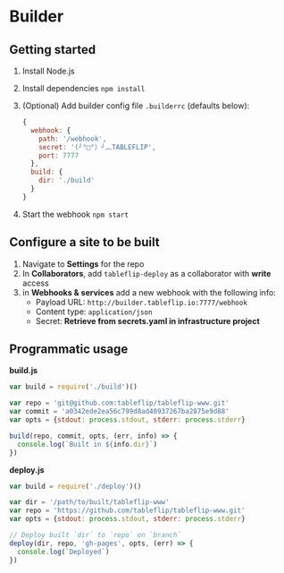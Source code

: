 # Builder

## Getting started

1. Install Node.js
2. Install dependencies `npm install`
3. (Optional) Add builder config file `.builderrc` (defaults below):

    ```js
    {
      webhook: {
        path: '/webhook',
        secret: '(╯°□°）╯︵TABLEFLIP',
        port: 7777
      },
      build: {
        dir: './build'
      }
    }
    ```
4. Start the webhook `npm start`

## Configure a site to be built

1. Navigate to **Settings** for the repo
2. In **Collaborators**, add `tableflip-deploy` as a collaborator with **write** access
3. in **Webhooks & services** add a new webhook with the following info:
    * Payload URL: `http://builder.tableflip.io:7777/webhook`
    * Content type: `application/json`
    * Secret: **Retrieve from secrets.yaml in infrastructure project**

## Programmatic usage

**build.js**
```js
var build = require('./build')()

var repo = 'git@github.com:tableflip/tableflip-www.git'
var commit = 'a0342ede2ea56c799d8ad40937267ba2875e9d88'
var opts = {stdout: process.stdout, stderr: process.stderr}

build(repo, commit, opts, (err, info) => {
  console.log(`Built in ${info.dir}`)
})
```

**deploy.js**
```js
var build = require('./deploy')()

var dir = '/path/to/built/tableflip-www'
var repo = 'https://github.com/tableflip/tableflip-www.git'
var opts = {stdout: process.stdout, stderr: process.stderr}

// Deploy built `dir` to `repo` on `branch`
deploy(dir, repo, 'gh-pages', opts, (err) => {
  console.log(`Deployed`)
})
```
